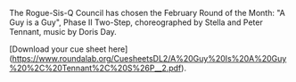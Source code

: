 The Rogue-Sis-Q Council has chosen the February Round of the Month:  "A Guy is a Guy", Phase II Two-Step, choreographed by Stella and Peter Tennant, music by Doris Day.

[Download your cue sheet here]
(https://www.roundalab.org/CuesheetsDL2/A%20Guy%20Is%20A%20Guy%20%2C%20Tennant%2C%20S%26P__2.pdf).
